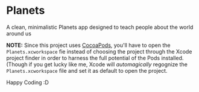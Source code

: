 # Planets
A clean, minimalistic Planets app designed to teach people about the world around us

**NOTE:** Since this project uses [CocoaPods](cocoapods.org), you'll have to open the `Planets.xcworkspace` fie instead of choosing the project through the Xcode project finder in order to harness the full potential of the Pods installed.
(Though if you get lucky like me, Xcode will _automagically_ regognize the `Planets.xcworkspace` file and set it as default to open the project.

Happy Coding :D
